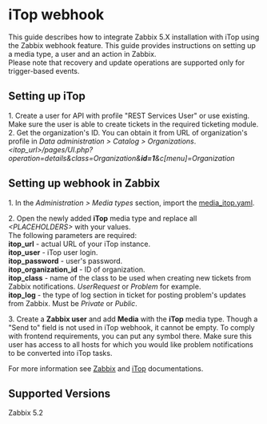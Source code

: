 # iTop webhook

This guide describes how to integrate Zabbix 5.X installation with iTop using the Zabbix webhook feature. This guide provides instructions on setting up a media type, a user and an action in Zabbix.<br>
Please note that recovery and update operations are supported only for trigger-based events.

## Setting up iTop
1\. Create a user for API with profile "REST Services User" or use existing. Make sure the user is able to create tickets in the required ticketing module.<br>
2\. Get the organization's ID. You can obtain it from URL of organization's profile in *Data administration > Catalog > Organizations*.<br>
*&lt;itop_url&gt;/pages/UI.php?operation=details&class=Organization&**id=1**&c\[menu\]=Organization*


## Setting up webhook in Zabbix
1\. In the *Administration > Media types* section, import the [media_itop.yaml](media_itop.yaml).

2\. Open the newly added **iTop** media type and replace all *&lt;PLACEHOLDERS&gt;* with your values.<br>
The following parameters are required:<br>
**itop_url** - actual URL of your iTop instance.<br>
**itop_user** - iTop user login.<br>
**itop_password** - user's password.<br>
**itop_organization_id** - ID of organization.<br>
**itop_class** - name of the class to be used when creating new tickets from Zabbix notifications. *UserRequest* or *Problem* for example.<br>
**itop_log** - the type of log section in ticket for posting problem's updates from Zabbix. Must be *Private* or *Public*.

3\. Create a **Zabbix user** and add **Media** with the **iTop** media type. 
Though a "Send to" field is not used in iTop webhook, it cannot be empty. To comply with frontend requirements, you can put any symbol there.
Make sure this user has access to all hosts for which you would like problem notifications to be converted into iTop tasks.

For more information see [Zabbix](https://www.zabbix.com/documentation/current/manual/config/notifications) and [iTop](https://www.itophub.io/wiki/page) documentations.

## Supported Versions
Zabbix 5.2
